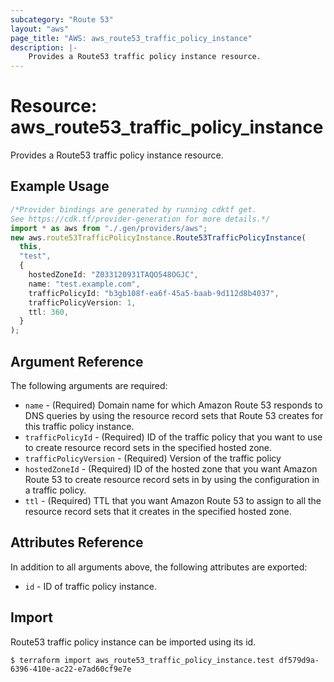 ```yaml
---
subcategory: "Route 53"
layout: "aws"
page_title: "AWS: aws_route53_traffic_policy_instance"
description: |-
    Provides a Route53 traffic policy instance resource.
---
```


# Resource: aws\_route53\_traffic\_policy\_instance

Provides a Route53 traffic policy instance resource.

## Example Usage

```typescript
/*Provider bindings are generated by running cdktf get.
See https://cdk.tf/provider-generation for more details.*/
import * as aws from "./.gen/providers/aws";
new aws.route53TrafficPolicyInstance.Route53TrafficPolicyInstance(
  this,
  "test",
  {
    hostedZoneId: "Z033120931TAQO548OGJC",
    name: "test.example.com",
    trafficPolicyId: "b3gb108f-ea6f-45a5-baab-9d112d8b4037",
    trafficPolicyVersion: 1,
    ttl: 360,
  }
);

```

## Argument Reference

The following arguments are required:

* `name` - (Required) Domain name for which Amazon Route 53 responds to DNS queries by using the resource record sets that Route 53 creates for this traffic policy instance.
* `trafficPolicyId` - (Required) ID of the traffic policy that you want to use to create resource record sets in the specified hosted zone.
* `trafficPolicyVersion` - (Required) Version of the traffic policy
* `hostedZoneId` - (Required) ID of the hosted zone that you want Amazon Route 53 to create resource record sets in by using the configuration in a traffic policy.
* `ttl` - (Required) TTL that you want Amazon Route 53 to assign to all the resource record sets that it creates in the specified hosted zone.

## Attributes Reference

In addition to all arguments above, the following attributes are exported:

* `id` - ID of traffic policy instance.

## Import

Route53 traffic policy instance can be imported using its id.

```console
$ terraform import aws_route53_traffic_policy_instance.test df579d9a-6396-410e-ac22-e7ad60cf9e7e
```
